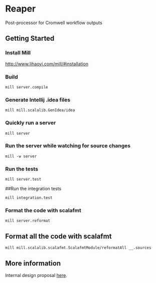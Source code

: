 # Reaper

Post-processor for Cromwell workflow outputs

## Getting Started

### Install Mill

http://www.lihaoyi.com/mill/#installation

### Build

`mill server.compile`

### Generate Intellij .idea files

`mill mill.scalalib.GenIdea/idea`

### Quickly run a server

`mill server`

### Run the server while watching for source changes

`mill -w server`

### Run the tests

`mill server.test`

##Run the integration tests

`mill integration.test`

### Format the code with scalafmt

`mill server.reformat`

## Format all the code with scalafmt

`mill mill.scalalib.scalafmt.ScalafmtModule/reformatAll __.sources`

## More information

Internal design proposal [here](https://docs.google.com/document/d/1TeLjjCwxEQGyJ41fudgb164W7LzPX-y9lcQ7GBtW0Zg/edit?usp=sharing).
